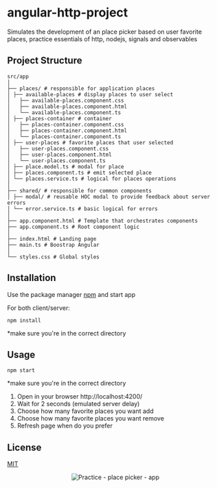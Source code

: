 # angular-http-project

Simulates the development of an place picker based on user favorite places, practice essentials of http, nodejs, signals and observables

## Project Structure

```
src/app
│
├── places/ # responsible for application places
│ ├── available-places # display places to user select
│   ├── available-places.component.css
│   ├── available-places.component.html
│   └── available-places.component.ts
│ ├── places-container # container
│   ├── places-container.component.css
│   ├── places-container.component.html
│   └── places-container.component.ts
│ ├── user-places # favorite places that user selected
│   ├── user-places.component.css
│   ├── user-places.component.html
│   └── user-places.component.ts
│ ├── place.model.ts # modal for place
│ ├── places.component.ts # emit selected place
│ └── places.service.ts # logical for places operations
│
├── shared/ # responsible for common components
│ ├── modal/ # reusable HOC modal to provide feedback about server errors
│ └── error.service.ts # basic logical for errors
│
├── app.component.html # Template that orchestrates components
├── app.component.ts # Root component logic
│
├── index.html # Landing page
├── main.ts # Boostrap Angular
│
└── styles.css # Global styles
```

## Installation

Use the package manager [npm](https://www.npmjs.com/) and start app

For both client/server:

```gitbash
npm install
```

\*make sure you're in the correct directory

## Usage

```gitbash
npm start
```

\*make sure you're in the correct directory

1. Open in your browser http://localhost:4200/
2. Wait for 2 seconds (emulated server delay)
3. Choose how many favorite places you want add
4. Choose how many favorite places you want remove
5. Refresh page when do you prefer

## License

[MIT](https://choosealicense.com/licenses/mit/)

<p align="center">
  <img src="https://i.imgur.com/zLQPsuh.png" alt="Practice - place picker - app"/>
</p>
